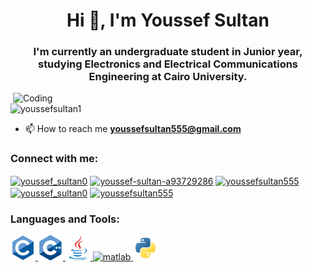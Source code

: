 <h1 align="center">Hi 👋, I'm Youssef Sultan</h1>
<h3 align="center">I'm currently an undergraduate student in Junior year, studying Electronics and Electrical Communications Engineering at Cairo University.</h3>

<img align="right" alt="Coding" width="500" src="https://64.media.tumblr.com/d57b511186f98222510362c0b7480cca/726ba20609ba1deb-e7/s500x750/c865e3cc066099cd07422389e622a60b622728c7.gif">

<p align="left"> <img src="https://komarev.com/ghpvc/?username=youssefsultan1&label=Profile%20views&color=0e75b6&style=flat" alt="youssefsultan1" /> </p>

- 📫 How to reach me **youssefsultan555@gmail.com**

<h3 align="left">Connect with me:</h3>
<p align="left">
<a href="https://twitter.com/youssef_sultan0" target="blank"><img align="center" src="https://raw.githubusercontent.com/rahuldkjain/github-profile-readme-generator/master/src/images/icons/Social/twitter.svg" alt="youssef_sultan0" height="30" width="40" /></a>
<a href="https://linkedin.com/in/youssef-sultan-a93729286" target="blank"><img align="center" src="https://raw.githubusercontent.com/rahuldkjain/github-profile-readme-generator/master/src/images/icons/Social/linked-in-alt.svg" alt="youssef-sultan-a93729286" height="30" width="40" /></a>
<a href="https://www.hackerrank.com/youssefsultan555" target="blank"><img align="center" src="https://raw.githubusercontent.com/rahuldkjain/github-profile-readme-generator/master/src/images/icons/Social/hackerrank.svg" alt="youssefsultan555" height="30" width="40" /></a>
<a href="https://codeforces.com/profile/youssef_sultan0" target="blank"><img align="center" src="https://raw.githubusercontent.com/rahuldkjain/github-profile-readme-generator/master/src/images/icons/Social/codeforces.svg" alt="youssef_sultan0" height="30" width="40" /></a>
<a href="https://www.leetcode.com/youssefsultan555" target="blank"><img align="center" src="https://raw.githubusercontent.com/rahuldkjain/github-profile-readme-generator/master/src/images/icons/Social/leet-code.svg" alt="youssefsultan555" height="30" width="40" /></a>
</p>

<h3 align="left">Languages and Tools:</h3>
<p align="left"> <a href="https://www.cprogramming.com/" target="_blank" rel="noreferrer"> <img src="https://raw.githubusercontent.com/devicons/devicon/master/icons/c/c-original.svg" alt="c" width="40" height="40"/> </a> <a href="https://www.w3schools.com/cpp/" target="_blank" rel="noreferrer"> <img src="https://raw.githubusercontent.com/devicons/devicon/master/icons/cplusplus/cplusplus-original.svg" alt="cplusplus" width="40" height="40"/> </a> <a href="https://www.java.com" target="_blank" rel="noreferrer"> <img src="https://raw.githubusercontent.com/devicons/devicon/master/icons/java/java-original.svg" alt="java" width="40" height="40"/> </a> <a href="https://www.mathworks.com/" target="_blank" rel="noreferrer"> <img src="https://upload.wikimedia.org/wikipedia/commons/2/21/Matlab_Logo.png" alt="matlab" width="40" height="40"/> </a> <a href="https://www.python.org" target="_blank" rel="noreferrer"> <img src="https://raw.githubusercontent.com/devicons/devicon/master/icons/python/python-original.svg" alt="python" width="40" height="40"/> </a> </p>
